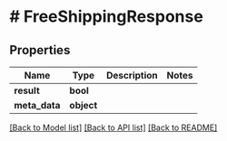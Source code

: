 # # FreeShippingResponse

## Properties

Name | Type | Description | Notes
------------ | ------------- | ------------- | -------------
**result** | **bool** |  |
**meta_data** | **object** |  |

[[Back to Model list]](../../README.md#models) [[Back to API list]](../../README.md#endpoints) [[Back to README]](../../README.md)
